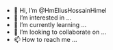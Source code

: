 - 👋 Hi, I’m @HmEliusHossainHimel
- 👀 I’m interested in ...
- 🌱 I’m currently learning ...
- 💞️ I’m looking to collaborate on ...
- 📫 How to reach me ...

<!---
HmEliusHossainHimel/HmEliusHossainHimel is a ✨ special ✨ repository because its `README.md` (this file) appears on your GitHub profile.
You can click the Preview link to take a look at your changes.
--->
